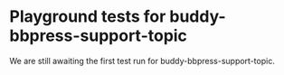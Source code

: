 # Playground tests for buddy-bbpress-support-topic
We are still awaiting the first test run for buddy-bbpress-support-topic.
